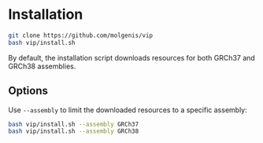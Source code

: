 # Installation
```bash
git clone https://github.com/molgenis/vip
bash vip/install.sh
```
By default, the installation script downloads resources for both GRCh37 and GRCh38 assemblies.

## Options
Use `--assembly` to limit the downloaded resources to a specific assembly:
```bash
bash vip/install.sh --assembly GRCh37
bash vip/install.sh --assembly GRCh38
```
